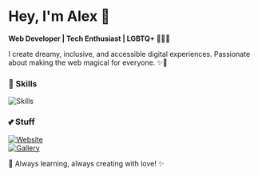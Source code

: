 # Hey, I'm Alex 💖

**Web Developer | Tech Enthusiast | LGBTQ+ 🌸🏳️‍🌈**

I create dreamy, inclusive, and accessible digital experiences. Passionate about making the web magical for everyone. ✨💫

### 🌸 Skills
![Skills](https://skillicons.dev/icons?i=html,css,js,react,nextjs,tailwind,figma,git,github,python&theme=light)

### 💕 Stuff
[![Website](https://skillicons.dev/icons?i=chrome)](https://sweat.rocks)  
[![Gallery](https://skillicons.dev/icons?i=chrome)](https://gallery.sweat.rocks) 

🌷 Always learning, always creating with love! ✨


